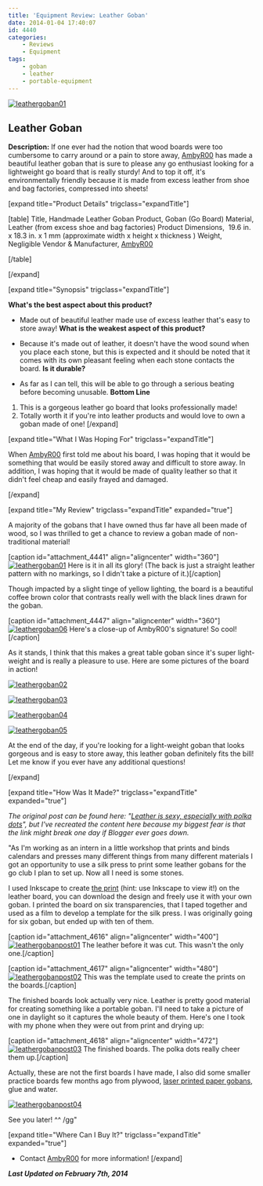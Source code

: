 ```yaml
---
title: 'Equipment Review: Leather Goban'
date: 2014-01-04 17:40:07
id: 4440
categories:
	- Reviews
	- Equipment
tags:
	- goban
	- leather
	- portable-equipment
---
```


[![leathergoban01](http://www.bengozen.com/wp-content/uploads/2014/01/leathergoban01.jpg)](http://www.bengozen.com/wp-content/uploads/2014/01/leathergoban01.jpg)

## Leather Goban

**Description:** If one ever had the notion that wood boards were too cumbersome to carry around or a pain to store away, [AmbyR00](https://twitter.com/AmbyR00) has made a beautiful leather goban that is sure to please any go enthusiast looking for a lightweight go board that is really sturdy! And to top it off, it's environmentally friendly because it is made from excess leather from shoe and bag factories, compressed into sheets!

<!--more-->

[expand title="Product Details" trigclass="expandTitle"]

[table]
Title, Handmade Leather Goban
Product, Goban (Go Board)
Material, Leather (from excess shoe and bag factories)
Product Dimensions,  19.6 in. x 18.3 in. x 1 mm (approximate width x height x thickness )
Weight, Negligible
Vendor &amp; Manufacturer, [AmbyR00](https://twitter.com/AmbyR00)

[/table]

[/expand]

[expand title="Synopsis" trigclass="expandTitle"]

**What's the best aspect about this product?**

*   Made out of beautiful leather made use of excess leather that's easy to store away!
**What is the weakest aspect of this product?**

*   Because it's made out of leather, it doesn't have the wood sound when you place each stone, but this is expected and it should be noted that it comes with its own pleasant feeling when each stone contacts the board.
**Is it durable?**

*   As far as I can tell, this will be able to go through a serious beating before becoming unusable.
**Bottom Line**

1.  This is a gorgeous leather go board that looks professionally made!
2.  Totally worth it if you're into leather products and would love to own a goban made of one!
[/expand]

[expand title="What I Was Hoping For" trigclass="expandTitle"]

When [AmbyR00](https://twitter.com/AmbyR00) first told me about his board, I was hoping that it would be something that would be easily stored away and difficult to store away. In addition, I was hoping that it would be made of quality leather so that it didn't feel cheap and easily frayed and damaged.

[/expand]

[expand title="My Review" trigclass="expandTitle" expanded="true"]

A majority of the gobans that I have owned thus far have all been made of wood, so I was thrilled to get a chance to review a goban made of non-traditional material!

[caption id="attachment_4441" align="aligncenter" width="360"][![leathergoban01](http://www.bengozen.com/wp-content/uploads/2014/01/leathergoban01.jpg)](http://www.bengozen.com/wp-content/uploads/2014/01/leathergoban01.jpg) Here is it in all its glory! (The back is just a straight leather pattern with no markings, so I didn't take a picture of it.)[/caption]

Though impacted by a slight tinge of yellow lighting, the board is a beautiful coffee brown color that contrasts really well with the black lines drawn for the goban.

[caption id="attachment_4447" align="aligncenter" width="360"][![leathergoban06](http://www.bengozen.com/wp-content/uploads/2014/01/leathergoban06.jpg)](http://www.bengozen.com/wp-content/uploads/2014/01/leathergoban06.jpg) Here's a close-up of AmbyR00's signature! So cool![/caption]

As it stands, I think that this makes a great table goban since it's super light-weight and is really a pleasure to use. Here are some pictures of the board in action!

[![leathergoban02](http://www.bengozen.com/wp-content/uploads/2014/01/leathergoban02.jpg)](http://www.bengozen.com/wp-content/uploads/2014/01/leathergoban02.jpg)

[![leathergoban03](http://www.bengozen.com/wp-content/uploads/2014/01/leathergoban03.jpg)](http://www.bengozen.com/wp-content/uploads/2014/01/leathergoban03.jpg)

[![leathergoban04](http://www.bengozen.com/wp-content/uploads/2014/01/leathergoban04.jpg)](http://www.bengozen.com/wp-content/uploads/2014/01/leathergoban04.jpg)

[![leathergoban05](http://www.bengozen.com/wp-content/uploads/2014/01/leathergoban05.jpg)](http://www.bengozen.com/wp-content/uploads/2014/01/leathergoban05.jpg)

At the end of the day, if you're looking for a light-weight goban that looks gorgeous and is easy to store away, this leather goban definitely fits the bill! Let me know if you ever have any additional questions!

[/expand]

[expand title="How Was It Made?" trigclass="expandTitle" expanded="true"]

_The original post can be found here: "[Leather is sexy, especially with polka dots](http://worldismygoban.blogspot.fi/2010/12/leather-is-sexy-especially-with-polka.html "AmbyR00")", but I've recreated the content here because my biggest fear is that the link might break one day if Blogger ever goes down._

"As I'm working as an intern in a little workshop that prints and binds calendars and presses many different things from many different materials I got an opportunity to use a silk press to print some leather gobans for the go club I plan to set up. Now all I need is some stones.

I used Inkscape to create [the print](http://ubuntuone.com/p/SUZ/) (hint: use Inkscape to view it!) on the leather board, you can download the design and freely use it with your own goban. I printed the board on six transparencies, that I taped together and used as a film to develop a template for the silk press. I was originally going for six goban, but ended up with ten of them.

[caption id="attachment_4616" align="aligncenter" width="400"][![leathergobanpost01](http://www.bengozen.com/wp-content/uploads/2014/01/leathergobanpost01.jpeg)](http://www.bengozen.com/wp-content/uploads/2014/01/leathergobanpost01.jpeg) The leather before it was cut. This wasn't the only one.[/caption]

[caption id="attachment_4617" align="aligncenter" width="480"][![leathergobanpost02](http://www.bengozen.com/wp-content/uploads/2014/01/leathergobanpost02.jpeg)](http://www.bengozen.com/wp-content/uploads/2014/01/leathergobanpost02.jpeg) This was the template used to create the prints on the boards.[/caption]

The finished boards look actually very nice. Leather is pretty good material for creating something like a portable goban. I'll need to take a picture of one in daylight so it captures the whole beauty of them. Here's one I took with my phone when they were out from print and drying up:

[caption id="attachment_4618" align="aligncenter" width="472"][![leathergobanpost03](http://www.bengozen.com/wp-content/uploads/2014/01/leathergobanpost03.jpeg)](http://www.bengozen.com/wp-content/uploads/2014/01/leathergobanpost03.jpeg) The finished boards. The polka dots really cheer them up.[/caption]

Actually, these are not the first boards I have made, I also did some smaller practice boards few months ago from plywood, [laser printed paper gobans](http://www.dammfine.com/projects/gobans/), glue and water.

[![leathergobanpost04](http://www.bengozen.com/wp-content/uploads/2014/01/leathergobanpost04.jpeg)](http://www.bengozen.com/wp-content/uploads/2014/01/leathergobanpost04.jpeg)

See you later! ^^ /gg"

[expand title="Where Can I Buy It?" trigclass="expandTitle" expanded="true"]

*   Contact [AmbyR00](https://twitter.com/AmbyR00) for more information!
[/expand]

_**Last Updated on February 7th, 2014**_